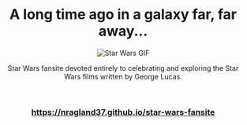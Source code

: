 <div align="center">

# A long time ago in a galaxy far, far away...

![Star Wars GIF](https://framerusercontent.com/images/HVzApGKkH6YM1vUO9zOo5lJBC4.jpeg)

</div>

<p align="center"> Star Wars fansite devoted entirely to celebrating and exploring the Star Wars films written by George Lucas. </p>

<br>

### <p align="center"> https://nragland37.github.io/star-wars-fansite </p>
